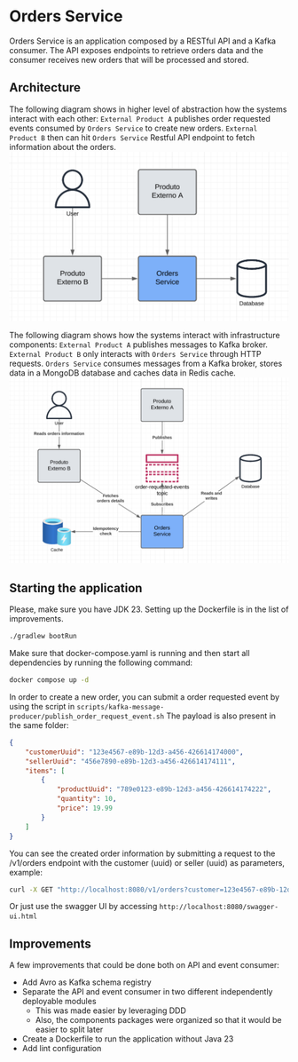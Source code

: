 # Orders Service

Orders Service is an application composed by a RESTful API and a Kafka consumer. The API exposes endpoints to retrieve orders data and the consumer receives new orders that will be processed and stored.
## Architecture

The following diagram shows in higher level of abstraction how the systems interact with each other:
`External Product A` publishes order requested events consumed by `Orders Service` to create new orders.
`External Product B` then can hit `Orders Service` Restful API endpoint to fetch information about the orders.
![](./docs/diagrams/system_context.png)

The following diagram shows how the systems interact with infrastructure components:
`External Product A` publishes messages to Kafka broker.
`External Product B` only interacts with `Orders Service` through HTTP requests.
`Orders Service` consumes messages from a Kafka broker, stores data in a MongoDB database and caches data in Redis cache.
![](./docs/diagrams/components.png)

## Starting the application

Please, make sure you have JDK 23. Setting up the Dockerfile is in the list of improvements.
```bash
./gradlew bootRun 
```

Make sure that docker-compose.yaml is running and then start all dependencies by running the following command:

```bash
docker compose up -d 
```

In order to create a new order, you can submit a order requested event by using the script in `scripts/kafka-message-producer/publish_order_request_event.sh`
The payload is also present in the same folder:

```json
{
    "customerUuid": "123e4567-e89b-12d3-a456-426614174000",
    "sellerUuid": "456e7890-e89b-12d3-a456-426614174111",
    "items": [
        {
            "productUuid": "789e0123-e89b-12d3-a456-426614174222",
            "quantity": 10,
            "price": 19.99
        }
    ]
}
```
You can see the created order information by submitting a request to the /v1/orders endpoint with the customer (uuid) or seller (uuid) as parameters, example:
```bash
curl -X GET "http://localhost:8080/v1/orders?customer=123e4567-e89b-12d3-a456-426614174000" -H "Accept: application/json"
```

Or just use the swagger UI by accessing `http://localhost:8080/swagger-ui.html`

## Improvements
A few improvements that could be done both on API and event consumer:
* Add Avro as Kafka schema registry
* Separate the API and event consumer in two different independently deployable modules
  * This was made easier by leveraging DDD 
  * Also, the components packages were organized so that it would be easier to split later
* Create a Dockerfile to run the application without Java 23
* Add lint configuration